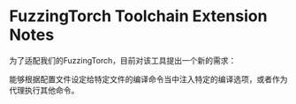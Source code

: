# FuzzingTorch Toolchain Extension Notes

为了适配我们的FuzzingTorch，目前对该工具提出一个新的需求：

能够根据配置文件设定给特定文件的编译命令当中注入特定的编译选项，或者作为代理执行其他命令。
